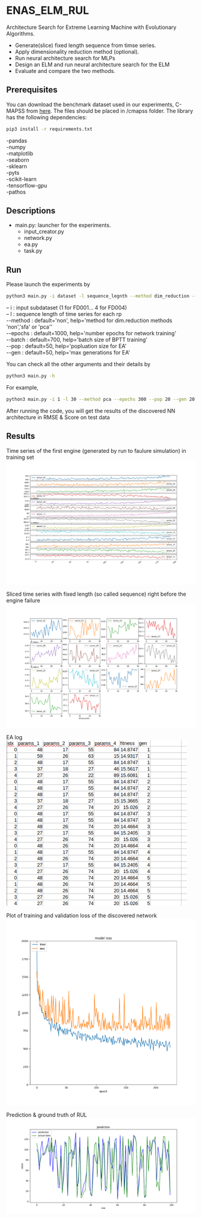 # ENAS_ELM_RUL
Architecture Search for Extreme Learning Machine with Evolutionary Algorithms. <br/>
- Generate(slice) fixed length sequence from timse series. <br/>
- Apply dimensionality reduction method (optional). <br/>
- Run neural architecture search for MLPs <br/>
- Design an ELM and run neural architecture search for the ELM  <br/>
- Evaluate and compare the two methods.

## Prerequisites
You can download the benchmark dataset used in our experiments, C-MAPSS from [here](https://drive.google.com/drive/folders/1xHLtx9laqSTO_8LOFCdOBEkouMpbkAFM?usp=sharing).
The files should be placed in /cmapss folder.
The library has the following dependencies:
```bash
pip3 install -r requirements.txt
```
-pandas <br/>
-numpy <br/>
-matplotlib <br/>
-seaborn <br/>
-sklearn <br/>
-pyts <br/>
-scikit-learn <br/>
-tensorflow-gpu <br/>
-pathos <br/>

## Descriptions
- main.py: launcher for the experiments.
  - input_creator.py
  - network.py
  - ea.py
  - task.py

## Run
Please launch the experiments by 
```bash
python3 main.py -i dataset -l sequence_legnth --method dim_reduction --pop populations --gen generations
```

&ndash;  i : input subdataset (1 for FD001... 4 for FD004) <br/>
&ndash;  l : sequence length of time series for each rp <br/>
--method : default='non', help='method for dim.reduction methods 'non','sfa' or 'pca'' <br/>
--epochs : default=1000, help='number epochs for network training' <br/>
--batch : default=700, help='batch size of BPTT training' <br/>
--pop : default=50, help='popluation size for EA' <br/>
--gen : default=50, help='max generations for EA' <br/>

You can check all the other arguments and their details by
```bash
python3 main.py -h
```

For example,
```bash
python3 main.py -i 1 -l 30 --method pca --epochs 300 --pop 20 --gen 20
```

After running the code, you will get the results of the discovered NN architecture in RMSE & Score on test data
 

## Results
Time series of the first engine (generated by run to faulure simulation) in training set
![](/figures/r2f_ts.png)

Sliced time series with fixed length (so called sequence) right before the engine failure
![](/figures/sequences.png)

EA log  <br/>
![](/figures/ea_log.png)



Plot of training and validation loss of the discovered network 
![](/figures/loss.png)

Prediction & ground truth of RUL
![](/figures/results.png)

